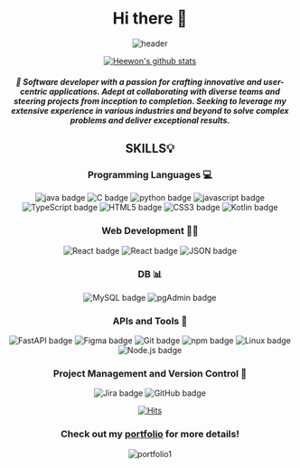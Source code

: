 <div align="center">

# Hi there 👋 
![header](https://capsule-render.vercel.app/api?type=soft&color=FFFFFF&height=100&section=header&text=Heewon's%20Github!&fontSize=90&animation=twinkling)

[![Heewon's github stats](https://github-readme-stats-peach-eight.vercel.app/api?username=Keemeeone&count_private=true&show_icons=true&theme=graywhite)](https://github.com/anuraghazra/github-readme-stats)

##### 💬 Software developer with a passion for crafting innovative and user-centric applications. Adept at collaborating with diverse teams and steering projects from inception to completion. Seeking to leverage my extensive experience in various industries and beyond to solve complex problems and deliver exceptional results.

## SKILLS💡
### Programming Languages 💻
![java badge](https://img.shields.io/badge/-Java-%23F7DF1E?style=flat-square&logo=Java&logoColor=white&color=FFA518)
![C badge](https://img.shields.io/badge/-C-%23F7DF1E?style=flat-square&logo=C&logoColor=white&color=A8B9CC)
![python badge](https://img.shields.io/badge/-PYTHON-%23F7DF1E?style=flat-square&logo=Python&logoColor=white&color=3776AB)
![javascript badge](https://img.shields.io/badge/-JavaScript-%23F7DF1E?style=flat-square&logo=JavaScript&logoColor=white&color=F0DB4F)
![TypeScript badge](https://img.shields.io/badge/-TypeScript-%23F7DF1E?style=flat-square&logo=TypeScript&logoColor=white&color=007acc)
![HTML5 badge](https://img.shields.io/badge/-HTML5-%23F7DF1E?style=flat-square&logo=HTML5&logoColor=white&color=F06529)
![CSS3 badge](https://img.shields.io/badge/-CSS3-%23F7DF1E?style=flat-square&logo=CSS3&logoColor=white&color=264de4)
![Kotlin badge](https://img.shields.io/badge/-Kotlin-%23F7DF1E?style=flat-square&logo=Kotlin&logoColor=white&color=B125EA)

### Web Development 🧑‍🎨
![React badge](https://img.shields.io/badge/-React-%23F7DF1E?style=flat-square&logo=React&logoColor=white&color=61dbfb)
![React badge](https://img.shields.io/badge/-ReactNative-%23F7DF1E?style=flat-square&logo=React&logoColor=white&color=61dbfb)
![JSON badge](https://img.shields.io/badge/-JSON-%23F7DF1E?style=flat-square&logo=JSON&logoColor=white&color=000000)

### DB 📊
![MySQL badge](https://img.shields.io/badge/-MySQL-%23F7DF1E?style=flat-square&logo=MySQL&logoColor=white&color=4479A1)
![pgAdmin badge](https://img.shields.io/badge/-pgAdmin-%23F7DF1E?style=flat-square&logo=postgresql&logoColor=white&color=4169E1)

### APIs and Tools 🔧
![FastAPI badge](https://img.shields.io/badge/-FastAPI-%23F7DF1E?style=flat-square&logo=FastAPI&logoColor=white&color=2c7a56)
![Figma badge](https://img.shields.io/badge/-Figma-%23F7DF1E?style=flat-square&logo=Figma&logoColor=white&color=FF7262)
![Git badge](https://img.shields.io/badge/-Git-%23F7DF1E?style=flat-square&logo=Git&logoColor=white&color=F1502F)
![npm badge](https://img.shields.io/badge/-npm-%23F7DF1E?style=flat-square&logo=npm&logoColor=white&color=CB3837)
![Linux badge](https://img.shields.io/badge/-Linux-%23F7DF1E?style=flat-square&logo=Linux&logoColor=white&color=0040AD)
![Node.js badge](https://img.shields.io/badge/-Node.js-%23F7DF1E?style=flat-square&logo=nodedotjs&logoColor=white&color=339933)

### Project Management and Version Control 📝
![Jira badge](https://img.shields.io/badge/-Jira-%23F7DF1E?style=flat-square&logo=jirasoftware&logoColor=white&color=0146b3)
![GitHub badge](https://img.shields.io/badge/-GitHub-%23F7DF1E?style=flat-square&logo=GitHub&logoColor=white&color=000000)

[![Hits](https://hits.seeyoufarm.com/api/count/incr/badge.svg?url=https%3A%2F%2Fgithub.com%2FKeemeeone&count_bg=%23FF573C&title_bg=%237CBAFD&icon=&icon_color=%23FFFFFF&title=hits&edge_flat=false)](https://hits.seeyoufarm.com)

### Check out my [portfolio](https://keemeeone.github.io/) for more details!

![portfolio1](https://github.com/Keemeeone/Keemeeone/assets/112414685/24c20e92-f926-4935-a011-81316f87adba)

</div>



<!--
**Keemeeone/Keemeeone** is a ✨ _special_ ✨ repository because its `README.md` (this file) appears on your GitHub profile.

Here are some ideas to get you started:

- 🔭 I’m currently working on ...
- 🌱 I’m currently learning ...
- 👯 I’m looking to collaborate on ...
- 🤔 I’m looking for help with ...
- 💬 Ask me about ...
- 📫 How to reach me: ...
- 😄 Pronouns: ...
- ⚡ Fun fact: ...
-->
